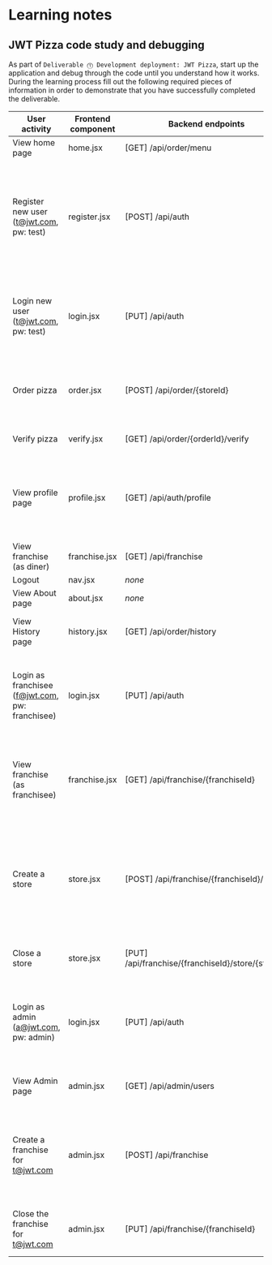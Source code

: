 # Learning notes

## JWT Pizza code study and debugging

As part of `Deliverable ⓵ Development deployment: JWT Pizza`, start up the application and debug through the code until you understand how it works. During the learning process fill out the following required pieces of information in order to demonstrate that you have successfully completed the deliverable.

| User activity | Frontend component | Backend endpoints | Database SQL |
|--------------|-------------------|-------------------|--------------|
| View home page | home.jsx | [GET] /api/order/menu | SELECT * FROM menu |
| Register new user (t@jwt.com, pw: test) | register.jsx | [POST] /api/auth | INSERT INTO user (name, email, password) VALUES (?, ?, ?); INSERT INTO userRole (userId, role, objectId) VALUES (?, ?, ?) |
| Login new user (t@jwt.com, pw: test) | login.jsx | [PUT] /api/auth | SELECT * FROM user WHERE email = ?; SELECT role, objectId FROM userRole WHERE userId = ? |
| Order pizza | order.jsx | [POST] /api/order/{storeId} | INSERT INTO orders (userId, storeId, menuId, price) VALUES (?, ?, ?, ?) |
| Verify pizza | verify.jsx | [GET] /api/order/{orderId}/verify | SELECT * FROM orders WHERE id = ? |
| View profile page | profile.jsx | [GET] /api/auth/profile | SELECT * FROM user WHERE id = ?; SELECT role, objectId FROM userRole WHERE userId = ? |
| View franchise (as diner) | franchise.jsx | [GET] /api/franchise | SELECT * FROM franchise |
| Logout | nav.jsx | *none* | *none* |
| View About page | about.jsx | *none* | *none* |
| View History page | history.jsx | [GET] /api/order/history | SELECT * FROM orders WHERE userId = ? |
| Login as franchisee (f@jwt.com, pw: franchisee) | login.jsx | [PUT] /api/auth | SELECT * FROM user WHERE email = ?; SELECT role, objectId FROM userRole WHERE userId = ? |
| View franchise (as franchisee) | franchise.jsx | [GET] /api/franchise/{franchiseId} | SELECT * FROM franchise WHERE id = ?; SELECT * FROM store WHERE franchiseId = ? |
| Create a store | store.jsx | [POST] /api/franchise/{franchiseId}/store | INSERT INTO store (franchiseId, name, status, revenue, createdAt, updatedAt) VALUES (?, ?, 'open', 0, NOW(), NOW()) |
| Close a store | store.jsx | [PUT] /api/franchise/{franchiseId}/store/{storeId} | UPDATE store SET status = 'closed' WHERE id = ? |
| Login as admin (a@jwt.com, pw: admin) | login.jsx | [PUT] /api/auth | SELECT * FROM user WHERE email = ?; SELECT role, objectId FROM userRole WHERE userId = ? |
| View Admin page | admin.jsx | [GET] /api/admin/users | SELECT * FROM user; SELECT * FROM userRole |
| Create a franchise for t@jwt.com | admin.jsx | [POST] /api/franchise | INSERT INTO franchise (name) VALUES (?); INSERT INTO franchiseAdmin (franchiseId, userId) VALUES (?, ?) |
| Close the franchise for t@jwt.com | admin.jsx | [PUT] /api/franchise/{franchiseId} | UPDATE franchise SET status = 'closed' WHERE id = ? |

